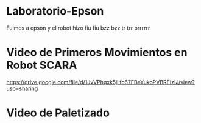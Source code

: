 # Laboratorio-Epson
Fuimos a epson y el robot hizo fiu fiu bzz bzz tr trr brrrrrr


# Video de Primeros Movimientos en Robot SCARA
https://drive.google.com/file/d/1JvVPhqxk5jlifc67FBeYukoPVBREIzIJ/view?usp=sharing
# Video de Paletizado 

